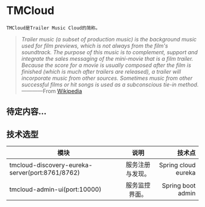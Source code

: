 # TMCloud
    TMCloud是Trailer Music Cloud的简称。
 
>  *Trailer music (a subset of production music) is the background music used for film previews, which is not always from the film's soundtrack. The purpose of this music is to complement, support and integrate the sales messaging of the mini-movie that is a film trailer. Because the score for a movie is usually composed after the film is finished (which is much after trailers are released), a trailer will incorporate music from other sources. Sometimes music from other successful films or hit songs is used as a subconscious tie-in method.*
>  ————From [Wikipedia][1]

## 待定内容...

## 技术选型
| 模块 | 说明 | 技术点 | 
| - | :-: | -: | 
| tmcloud-discovery-eureka-server(port:8761/8762) | 服务注册与发现。 | Spring cloud eureka | 
| tmcloud-admin-ui(port:10000) | 服务监控界面。 | Spring boot admin | 

    

  [1]: https://en.wikipedia.org/wiki/Trailer_music
